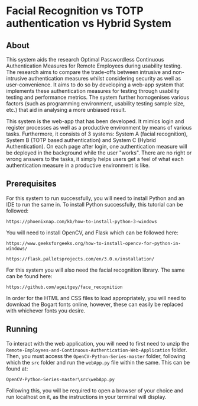 # Facial Recognition vs TOTP authentication vs Hybrid System



## About
This system aids the research Optimal Passwordless Continuous Authentication Measures for Remote Employees during usability testing. The research aims to compare the trade-offs between intrusive
and non-intrusive authentication measures whilst considering security as well as user-convenience. It aims to do so by developing a web-app system that implements these authentication measures
for testing through usability testing and performance metrics. The system further homogenises various factors (such as programming environment, usability testing sample size, etc.) that aid in analysing a more unbiased result. 

This system is the web-app that has been developed. It mimics login and register processes as well as a productive environment by means of various tasks. Furthermore, it consists of 3 systems: System A (facial recognition), System B (TOTP based authentication) and System C (Hybrid Authentication). On each page after login, one authentication measure will be deployed in the background while the user "works". There are no right or wrong answers to the tasks, it simply helps users get a feel of what each authentication measure in a productive environment is like.


## Prerequisites
For this system to run successfully, you will need to install Python and an IDE to run the same in. To install Python successfully, this tutorial can be followed:
```
https://phoenixnap.com/kb/how-to-install-python-3-windows
```
You will need to install OpenCV, and Flask which can be followed here:
```
https://www.geeksforgeeks.org/how-to-install-opencv-for-python-in-windows/

https://flask.palletsprojects.com/en/3.0.x/installation/
```
For this system you will also need the facial recognition library. The same can be found here:

```
https://github.com/ageitgey/face_recognition
```

In order for the HTML and CSS files to load appropriately, you will need to download the Bogart fonts online, however, these can easily be replaced with whichever fonts you desire.

## Running
To interact with the web application, you will need to first need to unzip the `Remote-Employees-and-Continuous-Authentication-Web-Application` folder. Then, you must access the `OpenCV-Python-Series-master` folder, following which the `src` folder and run the `webApp.py` file within the same. This can be found at:
```
OpenCV-Python-Series-master\src\webApp.py
```

Following this, you will be required to open a browser of your choice and run localhost on it, as the instructions in your terminal will display. 


